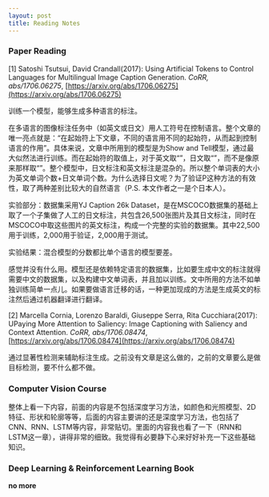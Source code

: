 ```yaml
---
layout: post
title: Reading Notes
---
```


### Paper Reading

[1] Satoshi Tsutsui, David Crandall(2017): Using Artificial Tokens to Control Languages for Multilingual Image Caption Generation. *CoRR, abs/1706.06275*, [https://arxiv.org/abs/1706.06275](https://arxiv.org/abs/1706.06275)

训练一个模型，能够生成多种语言的标注。

在多语言的图像标注任务中（如英文或日文）用人工符号在控制语言。整个文章的唯一亮点就是：“在起始符上下文章，不同的语言用不同的起始符，从而起到控制语言的作用”。具体来说，文章中所用到的模型是为Show and Tell模型，通过最大似然法进行训练。而在起始符的取值上，对于英文取“<en>”，日文取“<jp>”，而不是像原来那样取“<sos>”。整个模型中，日文标注和英文标注是混杂的。所以整个单词表的大小为英文单词个数+日文单词个数。为什么选择日文呢？为了验证P这种方法的有效性，取了两种差别比较大的自然语言（P.S. 本文作者之一是个日本人）。

实验部分：数据集采用YJ Caption 26k Dataset，是在MSCOCO数据集的基础上取了一个子集做了人工的日文标注，共包含26,500张图片及其日文标注，同时在MSCOCO中取这些图片的英文标注，构成一个完整的实验的数据集。其中22,500用于训练，2,000用于验证，2,000用于测试。

实验结果：混合模型的分数都比单个语言的模型要差。

感觉并没有什么用。模型还是依赖特定语言的数据集，比如要生成中文的标注就得需要中文的数据集，以及构建中文单词表，并且加以训练。文中所用的方法不如单独训练简单一点儿。如果要做语言迁移的话，一种更加现成的方法是生成英文的标注然后通过机器翻译进行翻译。

[2] Marcella Cornia, Lorenzo Baraldi, Giuseppe Serra, Rita Cucchiara(2017): UPaying More Attention to Saliency: Image Captioning with Saliency and Context Attention. *CoRR, abs/1706.08474*, [https://arxiv.org/abs/1706.08474](https://arxiv.org/abs/1706.08474)

通过显著性检测来辅助标注生成。之前没有文章是这么做的，之前的文章要么是做目标检测，要不什么都不做。

### Computer Vision Course

整体上看一下内容，前面的内容是不包括深度学习方法，如颜色和光照模型、2D特征、形状和轮廓等等，后面的内容主要讲的还是深度学习方法，也包括了CNN、RNN、LSTM等内容，非常贴切。里面的内容我也看了一下（RNN和LSTM这一章），讲得非常的细致。我觉得有必要静下心来好好补充一下这些基础知识。

### Deep Learning & Reinforcement Learning Book

**no more**